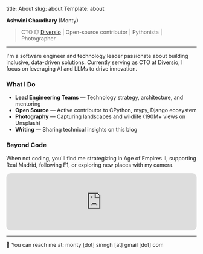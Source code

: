 title: About
slug: about
Template: about


**Ashwini Chaudhary** (Monty)

> CTO @ [Diversio](https://diversio.com/) | Open-source contributor | Pythonista | Photographer

---

I'm a software engineer and technology leader passionate about building inclusive, data-driven solutions. Currently serving as CTO at [Diversio](https://diversio.com/), I focus on leveraging AI and LLMs to drive innovation.

### What I Do

- **Lead Engineering Teams** — Technology strategy, architecture, and mentoring
- **Open Source** — Active contributor to CPython, mypy, Django ecosystem
- **Photography** — Capturing landscapes and wildlife (190M+ views on Unsplash)
- **Writing** — Sharing technical insights on this blog

### Beyond Code

When not coding, you'll find me strategizing in Age of Empires II, supporting Real Madrid, following F1, or exploring new places with my camera.

<iframe style="border-radius:12px" src="https://open.spotify.com/embed/playlist/4OnJ4u3ReYOXUvwuaA5KwQ?utm_source=generator&theme=0" width="100%" height="152" frameBorder="0" allowfullscreen="" allow="autoplay; clipboard-write; encrypted-media; fullscreen; picture-in-picture" loading="lazy"></iframe>

---

📧 You can reach me at: monty [dot] sinngh [at] gmail [dot] com